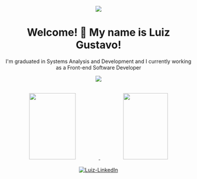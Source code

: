 <p align="center"><img src="https://media.tenor.com/wIa91mot0tAAAAAd/pixel-city-chill.gif"></p>

<h1 align="center"> Welcome! 👋 My name is Luiz Gustavo!</h1>
<p align="center"> I'm graduated in Systems Analysis and Development and I currently working as a Front-end Software Developer</p>
</div>
<p align="center">
  <a href="https://skillicons.dev">
    <img src="https://skillicons.dev/icons?i=js,html,css,bootstrap,tailwind,vue,vuetify,nuxt,python,flask,postgresql,mongodb,figma,gcp,cypress,firebase&perline=8" />
  </a>
</p>

<div align="center"><br>
  <a href="https://github.com/Gustavo-Seemann">
  <img height="180em" width="50%" src="https://github-readme-stats.vercel.app/api?username=Gustavo-Seemann&show_icons=true&theme=radical" />
  <img height="180em" width="49%" src="https://github-readme-stats.vercel.app/api/top-langs/?username=Gustavo-Seemann&layout=compact&langs_count=8&theme=radical"/>
</div><br>

<div align="center">
  <a href="https://www.linkedin.com/in/luiz-gustavo-seemann-3a4821221/" align="center"><img alt="Luiz-LinkedIn" src="https://img.shields.io/badge/linkedin-%230077B5.svg?&style=for-the-badge&logo=linkedin&logoColor=white"></a>
</div>



